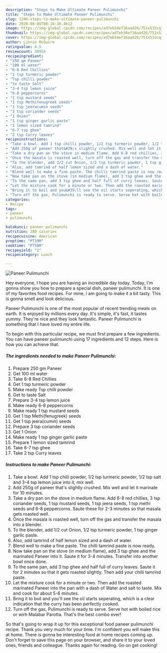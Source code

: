 ```yaml
---
description: "Steps to Make Ultimate Paneer Pulimunchi"
title: "Steps to Make Ultimate Paneer Pulimunchi"
slug: 1240-steps-to-make-ultimate-paneer-pulimunchi
date: 2020-08-05T08:16:38.461Z
image: https://img-global.cpcdn.com/recipes/ad7eb34ef16aad26/751x532cq70/paneer-pulimunchi-recipe-main-photo.jpg
thumbnail: https://img-global.cpcdn.com/recipes/ad7eb34ef16aad26/751x532cq70/paneer-pulimunchi-recipe-main-photo.jpg
cover: https://img-global.cpcdn.com/recipes/ad7eb34ef16aad26/751x532cq70/paneer-pulimunchi-recipe-main-photo.jpg
author: Linnie McGuire
ratingvalue: 4.5
reviewcount: 36954
recipeingredient:
- "250 gm Paneer"
- "100 ml water"
- "6-8 Red Chillies"
- "1 tsp turmeric powder"
- "Tsp chilli powder"
- "to taste Salt"
- "3-4 tsp lemon juice"
- "6-8 peppercorns"
- "1 tsp mustard seeds"
- "1 tsp Methifenugreek seeds"
- "1 tsp jeeracumin seeds"
- "3 tsp coriander seeds"
- "1 Onion"
- "1 tsp ginger garlic paste"
- "1 lemon sized tamrind"
- "6-7 tsp ghee"
- "2 tsp Curry leaves"
recipeinstructions:
- "Take a bowl. Add 1 tsp chilli powder, 1/2 tsp turmeric powder, 1/2 tsp salt and 3-4 tsp lemon juice into it, mix well."
- "Add 250g of paneer that&#39;s slightly crushed. Mix well and let it marinate for 10 minutes."
- "Take a dry pan on the stove in medium flame. Add 6-8 red chillies, 3 tsp coriander seeds, 1 tsp mustard seeds, 1 tsp jeera seeds, 1 tsp methi seeds and 6-8 peppercorns. Saute these for 2-3 minutes so that masala gets roasted well."
- "Once the masala is roasted well, turn off the gas and transfer the masala into a blender."
- "To the blender, add 1/2 cut Onion, 1/2 tsp turmeric powder, 1 tsp ginger garlic paste."
- "Also, add tamrind of half lemon sized and a dash of water."
- "Blend well to make a fine paste. The chilli tamrind paste is now ready."
- "Now take pan on the stove (in medium flame), add 3 tsp ghee and the marinated Paneer into it. Saute it for 3-4 minutes. Transfer into another bowl once done."
- "To the same pan, add 3 tsp ghee and half full of curry leaves. Saute it for 2 minutes so that it gets roasted slightly. Then add your chilli tamrind paste."
- "Let the mixture cook for a minute or two. Then add the roasted marinated Paneer into the pan with a dash of Water and salt to taste. Mix and cook for about 5-6 minutes."
- "Bring it to boil and you&#39;ll see the oil starts seperating, which is a clear indication that the curry has been perfectly cooked."
- "Turn off the gas, Pulimunchi is ready to serve. Serve hot with boiled rice or wirh Malabar Parotta. That&#39;s the best combo ever!"
categories:
- Recipe
tags:
- paneer
- pulimunchi

katakunci: paneer pulimunchi 
nutrition: 280 calories
recipecuisine: American
preptime: "PT19M"
cooktime: "PT58M"
recipeyield: "1"
recipecategory: Lunch

---
```



![Paneer Pulimunchi](https://img-global.cpcdn.com/recipes/ad7eb34ef16aad26/751x532cq70/paneer-pulimunchi-recipe-main-photo.jpg)

Hey everyone, I hope you are having an incredible day today. Today, I'm gonna show you how to prepare a special dish, paneer pulimunchi. It is one of my favorites food recipes. For mine, I am going to make it a bit tasty. This is gonna smell and look delicious.

Paneer Pulimunchi is one of the most popular of recent trending meals on earth. It is enjoyed by millions every day. It's simple, it's fast, it tastes yummy. They're nice and they look fantastic. Paneer Pulimunchi is something that I have loved my entire life.




To begin with this particular recipe, we must first prepare a few ingredients. You can have paneer pulimunchi using 17 ingredients and 12 steps. Here is how you can achieve that.

<!--inarticleads1-->

##### The ingredients needed to make Paneer Pulimunchi:

1. Prepare 250 gm Paneer
1. Get 100 ml water
1. Take 6-8 Red Chillies
1. Get 1 tsp turmeric powder
1. Make ready Tsp chilli powder
1. Get to taste Salt
1. Prepare 3-4 tsp lemon juice
1. Make ready 6-8 peppercorns
1. Make ready 1 tsp mustard seeds
1. Get 1 tsp Methi(fenugreek) seeds
1. Get 1 tsp jeera(cumin) seeds
1. Prepare 3 tsp coriander seeds
1. Get 1 Onion
1. Make ready 1 tsp ginger garlic paste
1. Prepare 1 lemon sized tamrind
1. Take 6-7 tsp ghee
1. Take 2 tsp Curry leaves




<!--inarticleads2-->

##### Instructions to make Paneer Pulimunchi:

1. Take a bowl. Add 1 tsp chilli powder, 1/2 tsp turmeric powder, 1/2 tsp salt and 3-4 tsp lemon juice into it, mix well.
1. Add 250g of paneer that&#39;s slightly crushed. Mix well and let it marinate for 10 minutes.
1. Take a dry pan on the stove in medium flame. Add 6-8 red chillies, 3 tsp coriander seeds, 1 tsp mustard seeds, 1 tsp jeera seeds, 1 tsp methi seeds and 6-8 peppercorns. Saute these for 2-3 minutes so that masala gets roasted well.
1. Once the masala is roasted well, turn off the gas and transfer the masala into a blender.
1. To the blender, add 1/2 cut Onion, 1/2 tsp turmeric powder, 1 tsp ginger garlic paste.
1. Also, add tamrind of half lemon sized and a dash of water.
1. Blend well to make a fine paste. The chilli tamrind paste is now ready.
1. Now take pan on the stove (in medium flame), add 3 tsp ghee and the marinated Paneer into it. Saute it for 3-4 minutes. Transfer into another bowl once done.
1. To the same pan, add 3 tsp ghee and half full of curry leaves. Saute it for 2 minutes so that it gets roasted slightly. Then add your chilli tamrind paste.
1. Let the mixture cook for a minute or two. Then add the roasted marinated Paneer into the pan with a dash of Water and salt to taste. Mix and cook for about 5-6 minutes.
1. Bring it to boil and you&#39;ll see the oil starts seperating, which is a clear indication that the curry has been perfectly cooked.
1. Turn off the gas, Pulimunchi is ready to serve. Serve hot with boiled rice or wirh Malabar Parotta. That&#39;s the best combo ever!




So that's going to wrap it up for this exceptional food paneer pulimunchi recipe. Thank you very much for your time. I'm confident you will make this at home. There is gonna be interesting food at home recipes coming up. Don't forget to save this page on your browser, and share it to your loved ones, friends and colleague. Thanks again for reading. Go on get cooking!
